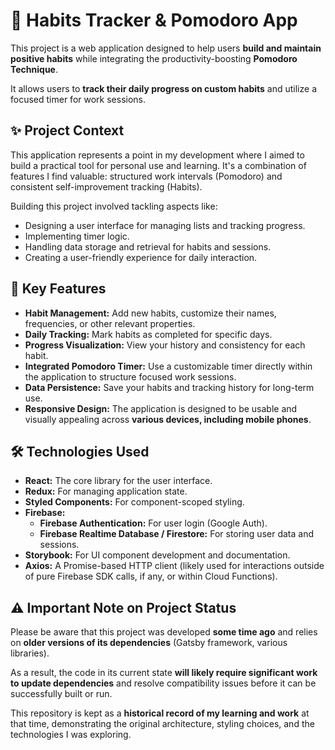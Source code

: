 # 🎯 Habits Tracker & Pomodoro App

This project is a web application designed to help users **build and maintain positive habits** while integrating the productivity-boosting **Pomodoro Technique**.

It allows users to **track their daily progress on custom habits** and utilize a focused timer for work sessions.

## ✨ Project Context

This application represents a point in my development where I aimed to build a practical tool for personal use and learning. It's a combination of features I find valuable: structured work intervals (Pomodoro) and consistent self-improvement tracking (Habits).

Building this project involved tackling aspects like:

*   Designing a user interface for managing lists and tracking progress.
*   Implementing timer logic.
*   Handling data storage and retrieval for habits and sessions.
*   Creating a user-friendly experience for daily interaction.

## 🚀 Key Features

*   **Habit Management:** Add new habits, customize their names, frequencies, or other relevant properties.
*   **Daily Tracking:** Mark habits as completed for specific days.
*   **Progress Visualization:** View your history and consistency for each habit.
*   **Integrated Pomodoro Timer:** Use a customizable timer directly within the application to structure focused work sessions.
*   **Data Persistence:** Save your habits and tracking history for long-term use.
*   **Responsive Design:** The application is designed to be usable and visually appealing across **various devices, including mobile phones**.

## 🛠️ Technologies Used

*   **React:** The core library for the user interface.
*   **Redux:** For managing application state.
*   **Styled Components:** For component-scoped styling.
*   **Firebase:**
    *   **Firebase Authentication:** For user login (Google Auth).
    *   **Firebase Realtime Database / Firestore:** For storing user data and sessions.
*   **Storybook:** For UI component development and documentation.
*   **Axios:** A Promise-based HTTP client (likely used for interactions outside of pure Firebase SDK calls, if any, or within Cloud Functions).

## ⚠️ Important Note on Project Status

Please be aware that this project was developed **some time ago** and relies on **older versions of its dependencies** (Gatsby framework, various libraries).

As a result, the code in its current state **will likely require significant work to update dependencies** and resolve compatibility issues before it can be successfully built or run.

This repository is kept as a **historical record of my learning and work** at that time, demonstrating the original architecture, styling choices, and the technologies I was exploring.
